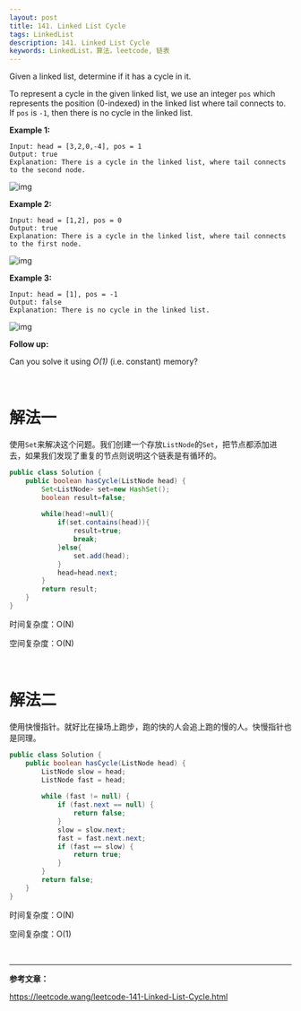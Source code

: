 ```yaml
---
layout: post
title: 141. Linked List Cycle
tags: LinkedList
description: 141. Linked List Cycle
keywords: LinkedList，算法，leetcode, 链表
---
```


Given a linked list, determine if it has a cycle in it.

To represent a cycle in the given linked list, we use an integer `pos` which represents the position (0-indexed) in the linked list where tail connects to. If `pos` is `-1`, then there is no cycle in the linked list.

 

**Example 1:**

```
Input: head = [3,2,0,-4], pos = 1
Output: true
Explanation: There is a cycle in the linked list, where tail connects to the second node.
```

![img](https://assets.leetcode.com/uploads/2018/12/07/circularlinkedlist.png)

**Example 2:**

```
Input: head = [1,2], pos = 0
Output: true
Explanation: There is a cycle in the linked list, where tail connects to the first node.
```

![img](https://assets.leetcode.com/uploads/2018/12/07/circularlinkedlist_test2.png)

**Example 3:**

```
Input: head = [1], pos = -1
Output: false
Explanation: There is no cycle in the linked list.
```

![img](https://assets.leetcode.com/uploads/2018/12/07/circularlinkedlist_test3.png)

**Follow up:**

Can you solve it using *O(1)* (i.e. constant) memory?

<br/>

# 解法一

使用`Set`来解决这个问题。我们创建一个存放`ListNode`的`Set`，把节点都添加进去，如果我们发现了重复的节点则说明这个链表是有循环的。

```java
public class Solution {
    public boolean hasCycle(ListNode head) {
        Set<ListNode> set=new HashSet();
        boolean result=false;
        
        while(head!=null){
            if(set.contains(head)){
                result=true;
                break;
            }else{
                set.add(head);
            }
            head=head.next;
        }
        return result;
    }
}
```

时间复杂度：O(N)

空间复杂度：O(N)

<br/>

# 解法二

使用快慢指针。就好比在操场上跑步，跑的快的人会追上跑的慢的人。快慢指针也是同理。

```java
public class Solution {
    public boolean hasCycle(ListNode head) {
        ListNode slow = head;
        ListNode fast = head;
        
        while (fast != null) {
            if (fast.next == null) {
                return false;
            }
            slow = slow.next;
            fast = fast.next.next;
            if (fast == slow) {
                return true;
            }
        }
        return false;
    }
}
```

时间复杂度：O(N)

空间复杂度：O(1)

<br/>

------

**参考文章：**

https://leetcode.wang/leetcode-141-Linked-List-Cycle.html